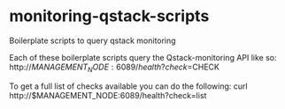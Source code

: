 # monitoring-qstack-scripts
Boilerplate scripts to query qstack monitoring

Each of these boilerplate scripts query the Qstack-monitoring API like so:
http://$MANAGEMENT_NODE:6089/health?check=$CHECK

To get a full list of checks available you can do the following:
curl http://$MANAGEMENT_NODE:6089/health?check=list